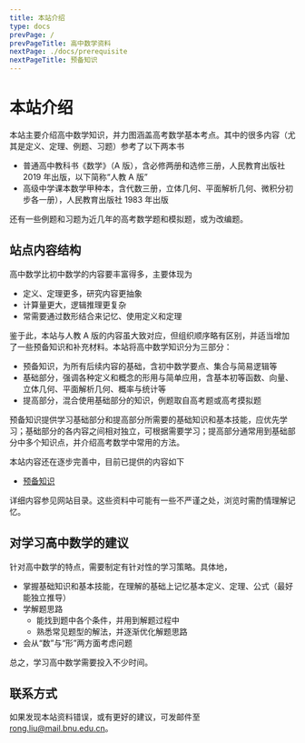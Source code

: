 ```yaml
---
title: 本站介绍
type: docs
prevPage: /
prevPageTitle: 高中数学资料
nextPage: ./docs/prerequisite
nextPageTitle: 预备知识
---
```


# 本站介绍

本站主要介绍高中数学知识，并力图涵盖高考数学基本考点。其中的很多内容（尤其是定义、定理、例题、习题）参考了以下两本书

- 普通高中教科书《数学》（A 版），含必修两册和选修三册，人民教育出版社 2019 年出版，以下简称“人教 A 版”
- 高级中学课本数学甲种本，含代数三册，立体几何、平面解析几何、微积分初步各一册），人民教育出版社 1983 年出版

还有一些例题和习题为近几年的高考数学题和模拟题，或为改编题。

## 站点内容结构

高中数学比初中数学的内容要丰富得多，主要体现为

- 定义、定理更多，研究内容更抽象
- 计算量更大，逻辑推理更复杂
- 常需要通过数形结合来记忆、使用定义和定理

鉴于此，本站与人教 A 版的内容虽大致对应，但组织顺序略有区别，并适当增加了一些预备知识和补充材料。本站将高中数学知识分为三部分：

- 预备知识，为所有后续内容的基础，含初中数学要点、集合与简易逻辑等
- 基础部分，强调各种定义和概念的形用与简单应用，含基本初等函数、向量、立体几何、平面解析几何、概率与统计等
- 提高部分，混合使用基础部分的知识，例题取自高考题或高考摸拟题

预备知识提供学习基础部分和提高部分所需要的基础知识和基本技能，应优先学习；基础部分的各内容之间相对独立，可根据需要学习；提高部分通常用到基础部分中多个知识点，并介绍高考数学中常用的方法。

本站内容还在逐步完善中，目前已提供的内容如下

- [预备知识](/docs/prerequisite)
  <!-- - [初中代数提要](/docs/prerequisite/algebra) -->
  <!-- - [初中几何提要](/docs/prerequisite/geometry) -->
  <!-- - [初中函数提要](/docs/prerequisite/function)  -->
  <!-- - [集合]() -->
  <!-- - [简易逻辑] -->
<!-- - [幂函数、指数函数、对数函数](/docs/)（待补） -->
<!-- - 三角函数 -->
<!-- - 平面向量与复数 -->
<!-- - 数列 -->
<!-- - [直线与圆](/docs/10-line-circle)（更新中） -->
<!-- - 圆锥曲线 -->
<!-- - 排列与组合 -->
<!-- - 概率与统计 -->
<!-- - 立体几何与空间向量 -->
<!-- - 导数 -->
<!-- - 提高部分 -->
<!-- - 部分北京高考题（模拟题）解答 -->
<!-- - [每周一题](/posts)（待补） -->

详细内容参见网站目录。这些资料中可能有一些不严谨之处，浏览时需酌情理解记忆。

## 对学习高中数学的建议

针对高中数学的特点，需要制定有针对性的学习策略。具体地，

- 掌握基础知识和基本技能，在理解的基础上记忆基本定义、定理、公式（最好能独立推导）
- 学解题思路
  - 能找到题中各个条件，并用到解题过程中
  - 熟悉常见题型的解法，并逐渐优化解题思路
- 会从“数”与“形”两方面考虑问题

总之，学习高中数学需要投入不少时间。

## 联系方式

如果发现本站资料错误，或有更好的建议，可发邮件至 [rong.liu@mail.bnu.edu.cn](mailto:rong.liu@mail.bnu.edu.cn)。